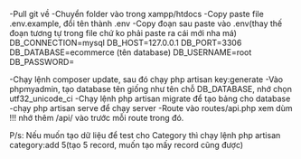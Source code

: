 -Pull git về 
-Chuyển folder vào trong xampp/htdocs
-Copy paste file .env.example, đổi tên thành .env
-Copy đoạn sau paste vào .env(thay thế đoạn tương tự trong file chứ ko phải paste ra cái mới nha má)
DB_CONNECTION=mysql
DB_HOST=127.0.0.1
DB_PORT=3306
DB_DATABASE=ecommerce (tên database)
DB_USERNAME=root
DB_PASSWORD=

-Chạy lệnh composer update, sau đó chạy php artisan key:generate
-Vào phpmyadmin, tạo database tên giống như tên chỗ DB_DATABASE, nhớ chọn utf32_unicode_ci
-Chạy lệnh php artisan migrate để tạo bảng cho database
-chạy php artisan serve để chạy server
-Route vào routes/api.php xem dùm !!! nhớ thêm /api/ vào trước mỗi route trong đó.

P/s: Nếu muốn tạo dữ liệu để test cho Category thì chạy lệnh php artisan category:add 5(tạo 5 record, muốn tạo mấy record cũng được)
